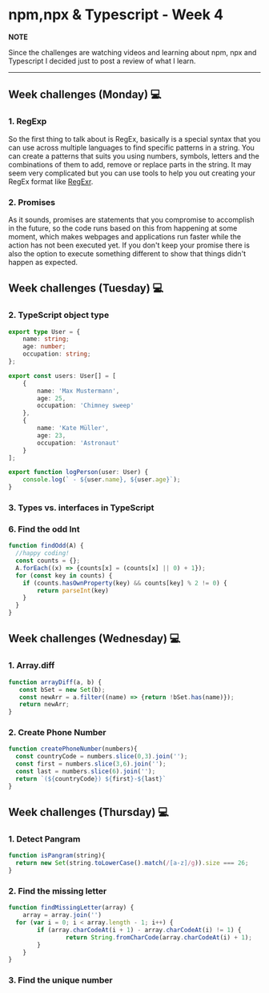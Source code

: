 # npm,npx & Typescript - Week 4

**NOTE**

Since the challenges are watching videos and learning about npm, npx and Typescript I decided just to post a review of what I learn.

---

## Week challenges (Monday) 💻

### 1. RegExp

 So the first thing to talk about is RegEx, basically is a special syntax that you can use across multiple languages to find specific patterns in a string. You can create a patterns that suits you using numbers, symbols, letters and the combinations of them to add, remove or replace parts in the string. It may seem very complicated but you can use tools to help you out creating your RegEx format like [RegExr](https://regexr.com/).

### 2. Promises

As it sounds, promises are statements that you compromise to accomplish in the future, so the code runs based on this from happening at some moment, which makes webpages and applications run faster while the action has not been executed yet. If you don't keep your promise there is also the option to execute something different to show that things didn't happen as expected. 

## Week challenges (Tuesday) 💻

### 2. TypeScript object type

```typescript
export type User = {
    name: string;
    age: number;
    occupation: string;
};

export const users: User[] = [
    {
        name: 'Max Mustermann',
        age: 25,
        occupation: 'Chimney sweep'
    },
    {
        name: 'Kate Müller',
        age: 23,
        occupation: 'Astronaut'
    }
];

export function logPerson(user: User) {
    console.log(` - ${user.name}, ${user.age}`);
}
```

### 3. Types vs. interfaces in TypeScript

### 6. Find the odd Int

```javascript
function findOdd(A) {
  //happy coding!
  const counts = {};
  A.forEach((x) => {counts[x] = (counts[x] || 0) + 1});
  for (const key in counts) {
    if (counts.hasOwnProperty(key) && counts[key] % 2 != 0) {
        return parseInt(key)
    }
  }
}
```

## Week challenges (Wednesday) 💻

### 1. Array.diff

```javascript
function arrayDiff(a, b) {
   const bSet = new Set(b);
   const newArr = a.filter((name) => {return !bSet.has(name)});
   return newArr;
}
```

### 2. Create Phone Number

```javascript
function createPhoneNumber(numbers){
  const countryCode = numbers.slice(0,3).join('');
  const first = numbers.slice(3,6).join('');
  const last = numbers.slice(6).join('');
  return `(${countryCode}) ${first}-${last}`
}
```

## Week challenges (Thursday) 💻

### 1. Detect Pangram

```javascript
function isPangram(string){
  return new Set(string.toLowerCase().match(/[a-z]/g)).size === 26;
}
```

### 2. Find the missing letter
```javascript
function findMissingLetter(array) {	
	array = array.join('')
  for (var i = 0; i < array.length - 1; i++) {
		if (array.charCodeAt(i + 1) - array.charCodeAt(i) != 1) {
				return String.fromCharCode(array.charCodeAt(i) + 1);
		}
	}
}
```

### 3. Find the unique number
```javascript
